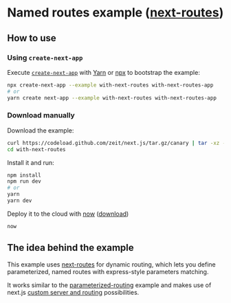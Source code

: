 # Named routes example ([next-routes](https://github.com/fridays/next-routes))

## How to use

### Using `create-next-app`

Execute [`create-next-app`](https://github.com/segmentio/create-next-app) with [Yarn](https://yarnpkg.com/lang/en/docs/cli/create/) or [npx](https://github.com/zkat/npx#readme) to bootstrap the example:

```bash
npx create-next-app --example with-next-routes with-next-routes-app
# or
yarn create next-app --example with-next-routes with-next-routes-app
```

### Download manually

Download the example:

```bash
curl https://codeload.github.com/zeit/next.js/tar.gz/canary | tar -xz --strip=2 next.js-canary/examples/with-next-routes
cd with-next-routes
```

Install it and run:

```bash
npm install
npm run dev
# or
yarn
yarn dev
```

Deploy it to the cloud with [now](https://zeit.co/now) ([download](https://zeit.co/download))

```bash
now
```

## The idea behind the example

This example uses [next-routes](https://github.com/fridays/next-routes) for dynamic routing, which lets you define parameterized, named routes with express-style parameters matching.

It works similar to the [parameterized-routing](https://github.com/zeit/next.js/tree/master/examples/parameterized-routing) example and makes use of next.js [custom server and routing](https://github.com/zeit/next.js#custom-server-and-routing) possibilities.
